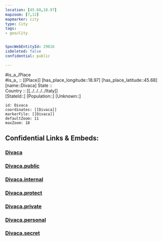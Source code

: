 ```yaml
---
location: [45.68,18.97] 
mapzoom: [7,12] 
mapmarker: city 
type: City
tags:
- geo/City


SpocWebEntityId: 29816
isDeleted: false
confidential: public

---
```

#is_a_/Place  
#is_a_ :: [[Place]] 
[has_place_longitude::18.97] 
[has_place_latitude::45.68] 
[name::Divaca] 
State ::  
Country :: [[../../../../Italy]]  
[StateId::] 
[Population::] 
[Unknown::] 


```leaflet
id: Divaca
coordinates: [[Divaca]] 
markerFile: [[Divaca]] 
defaultZoom: 11 
maxZoom: 18
```


## Confidential Links & Embeds: 

### [Divaca](/_Standards/Earth/Continent/Europe/Europe~South/Serbia/districts~Serbia/Backi~Zapadno/City/Divaca.md) 

### [Divaca.public](/_public/Earth/Continent/Europe/Europe~South/Serbia/districts~Serbia/Backi~Zapadno/City/Divaca.public.md) 

### [Divaca.internal](/_internal/Earth/Continent/Europe/Europe~South/Serbia/districts~Serbia/Backi~Zapadno/City/Divaca.internal.md) 

### [Divaca.protect](/_protect/Earth/Continent/Europe/Europe~South/Serbia/districts~Serbia/Backi~Zapadno/City/Divaca.protect.md) 

### [Divaca.private](/_private/Earth/Continent/Europe/Europe~South/Serbia/districts~Serbia/Backi~Zapadno/City/Divaca.private.md) 

### [Divaca.personal](/_personal/Earth/Continent/Europe/Europe~South/Serbia/districts~Serbia/Backi~Zapadno/City/Divaca.personal.md) 

### [Divaca.secret](/_secret/Earth/Continent/Europe/Europe~South/Serbia/districts~Serbia/Backi~Zapadno/City/Divaca.secret.md)


